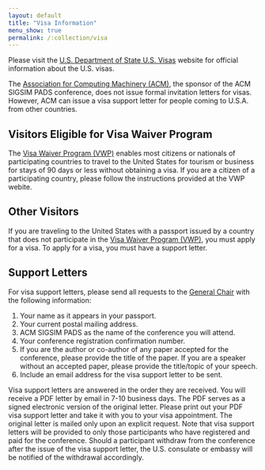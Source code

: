 ```yaml
---
layout: default
title: "Visa Information"
menu_show: true
permalink: /:collection/visa
---
```


Please visit the [U.S. Department of State U.S. Visas](https://travel.state.gov/content/travel/en/us-visas.html) website for official information about the U.S. visas.

The [Association for Computing Machinery (ACM)](https://www.acm.org/), the sponsor of the ACM SIGSIM PADS conference, does not issue formal invitation letters for visas. However, ACM can issue a visa support letter for people coming to U.S.A. from other countries.

## Visitors Eligible for Visa Waiver Program

The [Visa Waiver Program (VWP)](https://travel.state.gov/content/travel/en/us-visas/tourism-visit/visa-waiver-program.html) enables most citizens or nationals of participating countries to travel to the United States for tourism or business for stays of 90 days or less without obtaining a visa. If you are a citizen of a participating country, please follow the instructions provided at the VWP webite.

## Other Visitors

If you are traveling to the United States with a passport issued by a country that does not participate in the [Visa Waiver Program (VWP)](https://travel.state.gov/content/travel/en/us-visas/tourism-visit/visa-waiver-program.html), you must apply for a visa. To apply for a visa, you must have a support letter.

## Support Letters

For visa support letters, please send all requests to the [General Chair](organization.html) with the following information:

1. Your name as it appears in your passport.
2. Your current postal mailing address.
3. ACM SIGSIM PADS as the name of the conference you will attend.
4. Your conference registration confirmation number.
5. If you are the author or co-author of any paper accepted for the conference, please provide the title of the paper. If you are a speaker without an accepted paper, please provide the title/topic of your speech.
6. Include an email address for the visa support letter to be sent.

Visa support letters are answered in the order they are received. You will receive a PDF letter by email in 7-10 business days. The PDF serves as a signed electronic version of the original letter. Please print out your PDF visa support letter and take it with you to your visa appointment. The original letter is mailed only upon an explicit request. Note that visa support letters will be provided to only those participants who have registered and paid for the conference. Should a participant withdraw from the conference after the issue of the visa support letter, the U.S. consulate or embassy will be notified of the withdrawal accordingly.
